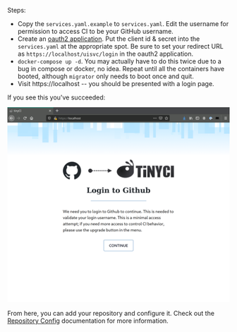 Steps:

- Copy the `services.yaml.example` to `services.yaml`. Edit the username for permission to access CI to be your GitHub username.
- Create an [oauth2 application](https://github.com/settings/developers). Put the client id & secret into the `services.yaml` at the appropriate spot. Be sure to set your redirect URL as `https://localhost/uisvc/login` in the oauth2 application.
- `docker-compose up -d`. You may actually have to do this twice due to a bug in compose or docker, no idea. Repeat until all the containers have booted, although `migrator` only needs to boot once and quit.
- Visit https://localhost -- you should be presented with a login page.

If you see this you've succeeded:

![splash screen](splash.png)

From here, you can add your repository and configure it. Check out the [Repository Config](https://tinyci.org/docs/repository_config) documentation for more information.
